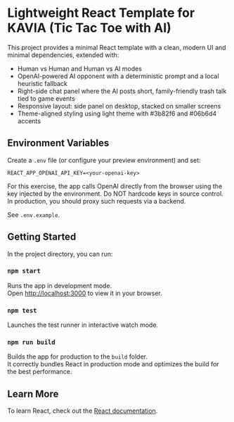 # Lightweight React Template for KAVIA (Tic Tac Toe with AI)

This project provides a minimal React template with a clean, modern UI and minimal dependencies, extended with:
- Human vs Human and Human vs AI modes
- OpenAI-powered AI opponent with a deterministic prompt and a local heuristic fallback
- Right-side chat panel where the AI posts short, family-friendly trash talk tied to game events
- Responsive layout: side panel on desktop, stacked on smaller screens
- Theme-aligned styling using light theme with #3b82f6 and #06b6d4 accents

## Environment Variables

Create a `.env` file (or configure your preview environment) and set:

```
REACT_APP_OPENAI_API_KEY=<your-openai-key>
```

For this exercise, the app calls OpenAI directly from the browser using the key injected by the environment. Do NOT hardcode keys in source control. In production, you should proxy such requests via a backend.

See `.env.example`.

## Getting Started

In the project directory, you can run:

### `npm start`

Runs the app in development mode.\
Open [http://localhost:3000](http://localhost:3000) to view it in your browser.

### `npm test`

Launches the test runner in interactive watch mode.

### `npm run build`

Builds the app for production to the `build` folder.\
It correctly bundles React in production mode and optimizes the build for the best performance.

## Learn More

To learn React, check out the [React documentation](https://reactjs.org/).
